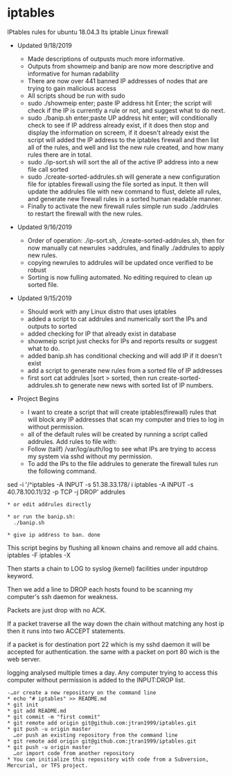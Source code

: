 # iptables
IPtables rules for ubuntu 18.04.3 lts iptable Linux firewall

- Updated 9/18/2019
	* Made descriptions of outpusts much more informative. 
	* Outputs from showmeip and banip are now more descriptive and informative for human radability
	* There are now over 441 banned IP addresses of nodes that are trying to gain malicious access
	* All scripts shoud be run with sudo
	* sudo ./showmeip enter; paste IP address hit Enter; the script will check if the IP is currently a rule or not, and suggest what to do next.
	* sudo ./banip.sh enter;paste UP address hit enter; will conditionally check to see if IP address already exist, if it does then stop and display the information on screem, if it doesn't already exist the script will added the IP address to the iptables firewall and then list all of the rules, and well and list the new rule created, and how many rules there are in total.
	* sudo ./ip-sort.sh will sort the all of the active IP address into a new file call sorted
	* sudo ./create-sorted-addrules.sh will generate a new configuration file for iptables firewall using the file sorted as input. It then will update the addrules file with new command to flust, delete all rules, and generate new firewall rules in a sorted human readable manner.
	* Finally to activate the new firewall rules simple run sudo ./addrules to restart the firewall with the new rules.

- Updated 9/16/2019
	* Order of operation: ./ip-sort.sh, ./create-sorted-addrules.sh, then for now manually cat newrules >addrules, and finally ./addrules to apply new rules.
	* copying newrules to addrules will be updated once verified to be robust
	* Sorting is now fulling automated. No editing required to clean up sorted file.

- Updated 9/15/2019
	* Should work with any Linux distro that uses iptables
	* added a script to cat addrules and numerically sort the IPs and outputs to sorted
	* added checking for IP that already exist in database
	* showmeip script just checks for IPs and reports results or suggest what to do.
	* added banip.sh has conditional checking and will add IP if it doesn't exist
	* add a script to generate new rules from a sorted file of IP addresses
	* first sort cat addrules |sort > sorted, then run create-sorted-addrules.sh to generate new news with sorted list of IP numbers.

- Project Begins
	* I want to create a script that will create iptables(firewall) rules that will block any IP addresses that scan my computer and tries to log in without permission.
	* all of the default rules will be created by running a script called addrules.
Add rules to file with:
	* Follow (tailf) /var/log/auth/log to see what IPs are trying to access my system via sshd without my permission.
	* To add the IPs to the file addrules to generate the firewall tules run the following command.

sed -i '/^iptables -A INPUT -s 51.38.33.178/ i iptables -A INPUT -s 40.78.100.11/32  -p TCP -j DROP' addrules

	* or edit addrules directly

	* or run the banip.sh:
	  ./banip.sh

	* give ip address to ban. done

This script begins by flushing all known chains and remove all add chains.
iptables -F
iptables -X

Then starts a chain to LOG to syslog (kernel) facilities under inputdrop keyword.

Then we add a line to DROP each hosts found to be scanning my computer's ssh daemon for weakness. 

Packets are just drop with no ACK.

If a packet traverse all the way down the chain without matching any host ip then it runs into two ACCEPT statements.

if a packet is for destination port 22 which is my sshd daemon it will be accepted for authentication.
the same with a packet on port 80 wich is the web server.

logging analysed multiple times a day. Any computer trying to access this computer without permission is added to the INPUT:DROP list.

	-…or create a new repository on the command line
	* echo "# iptables" >> README.md
	* git init
	* git add README.md
	* git commit -m "first commit"
	* git remote add origin git@github.com:jtran1999/iptables.git
	* git push -u origin master
	  …or push an existing repository from the command line
	* git remote add origin git@github.com:jtran1999/iptables.git
	* git push -u origin master
	  …or import code from another repository
	* You can initialize this repository with code from a Subversion, Mercurial, or TFS project.



